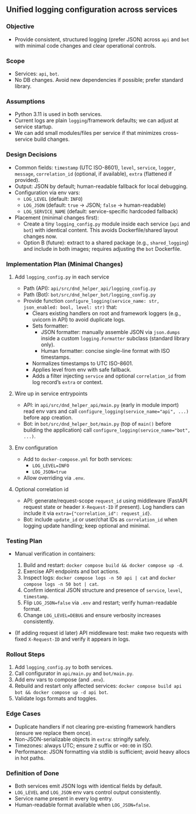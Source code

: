 ## Unified logging configuration across services

### Objective
- Provide consistent, structured logging (prefer JSON) across `api` and `bot` with minimal code changes and clear operational controls.

### Scope
- Services: `api`, `bot`.
- No DB changes. Avoid new dependencies if possible; prefer standard library.

### Assumptions
- Python 3.11 is used in both services.
- Current logs are plain `logging`/framework defaults; we can adjust at service startup.
- We can add small modules/files per service if that minimizes cross-service build changes.

### Design Decisions
- Common fields: `timestamp` (UTC ISO-8601), `level`, `service`, `logger`, `message`, `correlation_id` (optional, if available), `extra` (flattened if provided).
- Output: JSON by default; human-readable fallback for local debugging.
- Configuration via env vars:
  - `LOG_LEVEL` (default: `INFO`)
  - `LOG_JSON` (default: `true` → JSON; `false` → human-readable)
  - `LOG_SERVICE_NAME` (default: service-specific hardcoded fallback)
- Placement (minimal changes first):
  - Create a tiny `logging_config.py` module inside each service (`api` and `bot`) with identical content. This avoids Dockerfile/shared layout changes now.
  - Option B (future): extract to a shared package (e.g., `shared_logging`) and include in both images; requires adjusting the `bot` Dockerfile.

### Implementation Plan (Minimal Changes)
1) Add `logging_config.py` in each service
   - Path (API): `api/src/dnd_helper_api/logging_config.py`
   - Path (Bot): `bot/src/dnd_helper_bot/logging_config.py`
   - Provide function `configure_logging(service_name: str, json_enabled: bool, level: str)` that:
     - Clears existing handlers on root and framework loggers (e.g., uvicorn in API) to avoid duplicate logs.
     - Sets formatter:
       - JSON formatter: manually assemble JSON via `json.dumps` inside a custom `logging.Formatter` subclass (standard library only).
       - Human formatter: concise single-line format with ISO timestamps.
     - Normalizes timestamps to UTC ISO-8601.
     - Applies level from env with safe fallback.
     - Adds a filter injecting `service` and optional `correlation_id` from log record’s `extra` or context.

2) Wire up in service entrypoints
   - API: in `api/src/dnd_helper_api/main.py` (early in module import) read env vars and call `configure_logging(service_name="api", ...)` before app creation.
   - Bot: in `bot/src/dnd_helper_bot/main.py` (top of `main()` before building the application) call `configure_logging(service_name="bot", ...)`.

3) Env configuration
   - Add to `docker-compose.yml` for both services:
     - `LOG_LEVEL=INFO`
     - `LOG_JSON=true`
   - Allow overriding via `.env`.

4) Optional correlation id
   - API: generate/request-scope `request_id` using middleware (FastAPI request state or header `X-Request-ID` if present). Log handlers can include it via `extra={"correlation_id": request_id}`.
   - Bot: include `update_id` or user/chat IDs as `correlation_id` when logging update handling; keep optional and minimal.

### Testing Plan
- Manual verification in containers:
  1. Build and restart: `docker compose build && docker compose up -d`.
  2. Exercise API endpoints and bot actions.
  3. Inspect logs: `docker compose logs -n 50 api | cat` and `docker compose logs -n 50 bot | cat`.
  4. Confirm identical JSON structure and presence of `service`, `level`, `timestamp`.
  5. Flip `LOG_JSON=false` via `.env` and restart; verify human-readable format.
  6. Change `LOG_LEVEL=DEBUG` and ensure verbosity increases consistently.

- (If adding request id later) API middleware test: make two requests with fixed `X-Request-ID` and verify it appears in logs.

### Rollout Steps
1. Add `logging_config.py` to both services.
2. Call configurator in `api/main.py` and `bot/main.py`.
3. Add env vars to compose (and `.env`).
4. Rebuild and restart only affected services: `docker compose build api bot && docker compose up -d api bot`.
5. Validate logs formats and toggles.

### Edge Cases
- Duplicate handlers if not clearing pre-existing framework handlers (ensure we replace them once).
- Non-JSON-serializable objects in `extra`: stringify safely.
- Timezones: always UTC; ensure `Z` suffix or `+00:00` in ISO.
- Performance: JSON formatting via stdlib is sufficient; avoid heavy allocs in hot paths.

### Definition of Done
- Both services emit JSON logs with identical fields by default.
- `LOG_LEVEL` and `LOG_JSON` env vars control output consistently.
- Service name present in every log entry.
- Human-readable format available when `LOG_JSON=false`.


